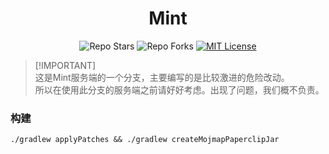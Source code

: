 <div align="center">
<h1> Mint </h1>

![Repo Stars](https://shields.io/github/stars/MenthaMC/Mint?style=flat-square)
![Repo Forks](https://shields.io/github/forks/MenthaMC/Mint?style=flat-square)
[![MIT License](https://img.shields.io/github/license/MenthaMC/Mint?style=flat-square)](LICENSE)
</div>

> [!IMPORTANT]\
> 这是Mint服务端的一个分支，主要编写的是比较激进的危险改动。\
> 所以在使用此分支的服务端之前请好好考虑。出现了问题，我们概不负责。

### 构建
```shell
./gradlew applyPatches && ./gradlew createMojmapPaperclipJar
```
